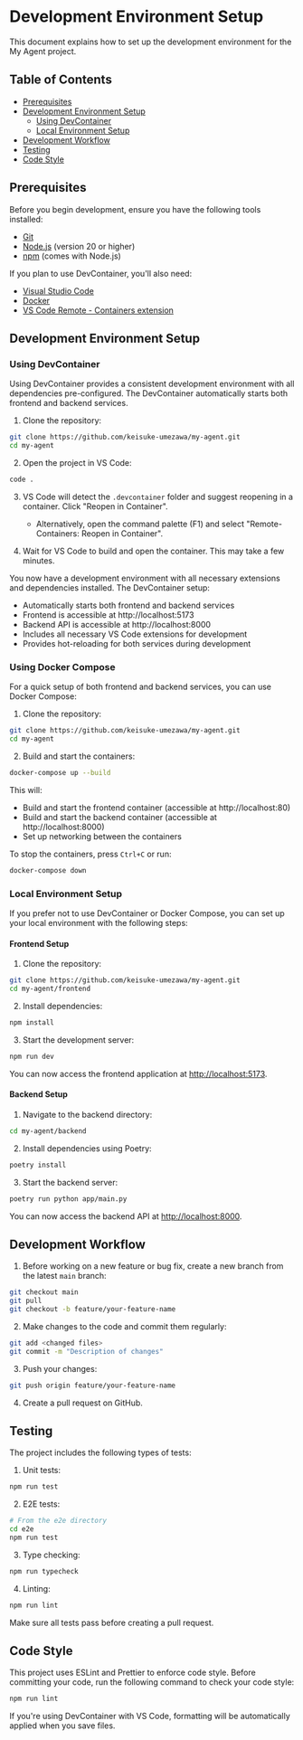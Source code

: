 # Development Environment Setup

This document explains how to set up the development environment for the My Agent project.

## Table of Contents

- [Prerequisites](#prerequisites)
- [Development Environment Setup](#development-environment-setup)
  - [Using DevContainer](#using-devcontainer)
  - [Local Environment Setup](#local-environment-setup)
- [Development Workflow](#development-workflow)
- [Testing](#testing)
- [Code Style](#code-style)

## Prerequisites

Before you begin development, ensure you have the following tools installed:

- [Git](https://git-scm.com/)
- [Node.js](https://nodejs.org/) (version 20 or higher)
- [npm](https://www.npmjs.com/) (comes with Node.js)

If you plan to use DevContainer, you'll also need:

- [Visual Studio Code](https://code.visualstudio.com/)
- [Docker](https://www.docker.com/)
- [VS Code Remote - Containers extension](https://marketplace.visualstudio.com/items?itemName=ms-vscode-remote.remote-containers)

## Development Environment Setup

### Using DevContainer

Using DevContainer provides a consistent development environment with all dependencies pre-configured. The DevContainer automatically starts both frontend and backend services.

1. Clone the repository:

```bash
git clone https://github.com/keisuke-umezawa/my-agent.git
cd my-agent
```

2. Open the project in VS Code:

```bash
code .
```

3. VS Code will detect the `.devcontainer` folder and suggest reopening in a container. Click "Reopen in Container".
   - Alternatively, open the command palette (F1) and select "Remote-Containers: Reopen in Container".

4. Wait for VS Code to build and open the container. This may take a few minutes.

You now have a development environment with all necessary extensions and dependencies installed. The DevContainer setup:
- Automatically starts both frontend and backend services
- Frontend is accessible at http://localhost:5173
- Backend API is accessible at http://localhost:8000
- Includes all necessary VS Code extensions for development
- Provides hot-reloading for both services during development

### Using Docker Compose

For a quick setup of both frontend and backend services, you can use Docker Compose:

1. Clone the repository:

```bash
git clone https://github.com/keisuke-umezawa/my-agent.git
cd my-agent
```

2. Build and start the containers:

```bash
docker-compose up --build
```

This will:
- Build and start the frontend container (accessible at http://localhost:80)
- Build and start the backend container (accessible at http://localhost:8000)
- Set up networking between the containers

To stop the containers, press `Ctrl+C` or run:

```bash
docker-compose down
```

### Local Environment Setup

If you prefer not to use DevContainer or Docker Compose, you can set up your local environment with the following steps:

#### Frontend Setup

1. Clone the repository:

```bash
git clone https://github.com/keisuke-umezawa/my-agent.git
cd my-agent/frontend
```

2. Install dependencies:

```bash
npm install
```

3. Start the development server:

```bash
npm run dev
```

You can now access the frontend application at [http://localhost:5173](http://localhost:5173).

#### Backend Setup

1. Navigate to the backend directory:

```bash
cd my-agent/backend
```

2. Install dependencies using Poetry:

```bash
poetry install
```

3. Start the backend server:

```bash
poetry run python app/main.py
```

You can now access the backend API at [http://localhost:8000](http://localhost:8000).

## Development Workflow

1. Before working on a new feature or bug fix, create a new branch from the latest `main` branch:

```bash
git checkout main
git pull
git checkout -b feature/your-feature-name
```

2. Make changes to the code and commit them regularly:

```bash
git add <changed files>
git commit -m "Description of changes"
```

3. Push your changes:

```bash
git push origin feature/your-feature-name
```

4. Create a pull request on GitHub.

## Testing

The project includes the following types of tests:

1. Unit tests:

```bash
npm run test
```

2. E2E tests:

```bash
# From the e2e directory
cd e2e
npm run test
```

3. Type checking:

```bash
npm run typecheck
```

4. Linting:

```bash
npm run lint
```

Make sure all tests pass before creating a pull request.

## Code Style

This project uses ESLint and Prettier to enforce code style. Before committing your code, run the following command to check your code style:

```bash
npm run lint
```

If you're using DevContainer with VS Code, formatting will be automatically applied when you save files.

